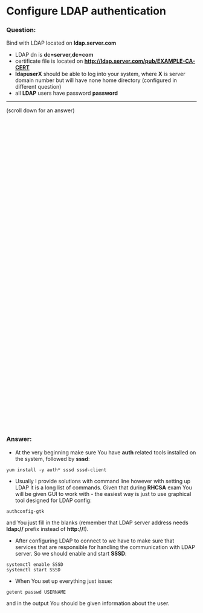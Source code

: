# Configure LDAP authentication

### Question:
Bind with LDAP located on **ldap.server.com**
* LDAP dn is **dc=server,dc=com**
* certificate file is located on **http://ldap.server.com/pub/EXAMPLE-CA-CERT**
* **ldapuserX** should be able to log into your system, where **X** is server domain number but will have none home
directory (configured in different question)
* all **LDAP** users have password **password** 

***
(scroll down for an answer)

<br/><br/><br/><br/><br/><br/><br/><br/><br/><br/><br/><br/><br/><br/><br/><br/><br/><br/><br/><br/><br/><br/><br/><br/>
<br/><br/><br/><br/><br/><br/><br/><br/><br/><br/><br/><br/><br/><br/><br/><br/><br/><br/><br/><br/><br/><br/><br/><br/>

### Answer:

* At the very beginning make sure You have **auth** related tools installed on the system, followed by **sssd**:

```
yum install -y auth* sssd sssd-client
```

* Usually I provide solutions with command line however with setting up LDAP it is a long list of commands. Given that 
during **RHCSA** exam You will be given GUI to work with - the easiest way is just to use graphical tool designed for 
LDAP config:

```
authconfig-gtk
```

and You just fill in the blanks (remember that LDAP server address needs **ldap://** prefix instead of **http://**!).

* After configuring LDAP to connect to we have to make sure that services that are responsible for handling the communication with 
LDAP server. So we should enable and start **SSSD**:

```
systemctl enable SSSD
systemctl start SSSD
```


* When You set up everything just issue:

```
getent passwd USERNAME
```
and in the output You should be given information about the user.